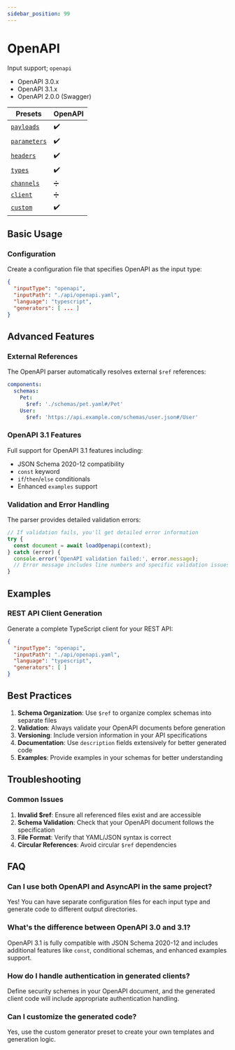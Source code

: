 ```yaml
---
sidebar_position: 99
---
```


# OpenAPI

Input support; `openapi`

- OpenAPI 3.0.x
- OpenAPI 3.1.x
- OpenAPI 2.0.0 (Swagger)

| **Presets** | OpenAPI | 
|---|---|
| [`payloads`](../generators/payloads.md) | ✔️ |
| [`parameters`](../generators/parameters.md) | ✔️ |
| [`headers`](../generators/headers.md) | ✔️ |
| [`types`](../generators/types.md) | ✔️ |
| [`channels`](../generators/channels.md) | ➗ |
| [`client`](../generators/client.md) | ➗ |
| [`custom`](../generators/custom.md) | ✔️ |

## Basic Usage

### Configuration

Create a configuration file that specifies OpenAPI as the input type:

```json
{
  "inputType": "openapi",
  "inputPath": "./api/openapi.yaml",
  "language": "typescript",
  "generators": [ ... ]
}
```

## Advanced Features

### External References

The OpenAPI parser automatically resolves external `$ref` references:

```yaml
components:
  schemas:
    Pet:
      $ref: './schemas/pet.yaml#/Pet'
    User:
      $ref: 'https://api.example.com/schemas/user.json#/User'
```

### OpenAPI 3.1 Features

Full support for OpenAPI 3.1 features including:

- JSON Schema 2020-12 compatibility
- `const` keyword
- `if`/`then`/`else` conditionals
- Enhanced `examples` support

### Validation and Error Handling

The parser provides detailed validation errors:

```typescript
// If validation fails, you'll get detailed error information
try {
  const document = await loadOpenapi(context);
} catch (error) {
  console.error('OpenAPI validation failed:', error.message);
  // Error message includes line numbers and specific validation issues
}
```

## Examples

### REST API Client Generation

Generate a complete TypeScript client for your REST API:

```json
{
  "inputType": "openapi",
  "inputPath": "./api/openapi.yaml",
  "language": "typescript",
  "generators": [ ]
}
```

## Best Practices

1. **Schema Organization**: Use `$ref` to organize complex schemas into separate files
2. **Validation**: Always validate your OpenAPI documents before generation
3. **Versioning**: Include version information in your API specifications
4. **Documentation**: Use `description` fields extensively for better generated code
5. **Examples**: Provide examples in your schemas for better understanding

## Troubleshooting

### Common Issues

1. **Invalid $ref**: Ensure all referenced files exist and are accessible
2. **Schema Validation**: Check that your OpenAPI document follows the specification
3. **File Format**: Verify that YAML/JSON syntax is correct
4. **Circular References**: Avoid circular `$ref` dependencies

## FAQ

### Can I use both OpenAPI and AsyncAPI in the same project?

Yes! You can have separate configuration files for each input type and generate code to different output directories.

### What's the difference between OpenAPI 3.0 and 3.1?

OpenAPI 3.1 is fully compatible with JSON Schema 2020-12 and includes additional features like `const`, conditional schemas, and enhanced examples support.

### How do I handle authentication in generated clients?

Define security schemes in your OpenAPI document, and the generated client code will include appropriate authentication handling.

### Can I customize the generated code?

Yes, use the custom generator preset to create your own templates and generation logic. 
